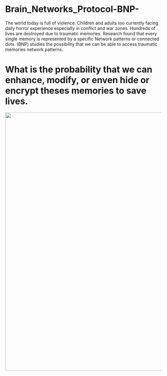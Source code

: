 # Brain_Networks_Protocol-BNP-

The world today is full of violence. Children and adults too currently facing daily horror experience especially in conflict and war zones. Hundreds of lives are destroyed due to traumatic memories. Research found that every single memory is represented by a specific Network patterns or connected dots. (BNP) studies the possibility that we can be able to access traumatic memories network patterns.
# What is the probability that we can enhance, modify, or enven hide or encrypt theses memories to save lives.

<img src="https://github.com/Zaid-msstate/Brain_Networks_Protocol-BNP-/blob/master/Cambridge%20University%20study%20(Brain%20Networks).gif" width="830">

